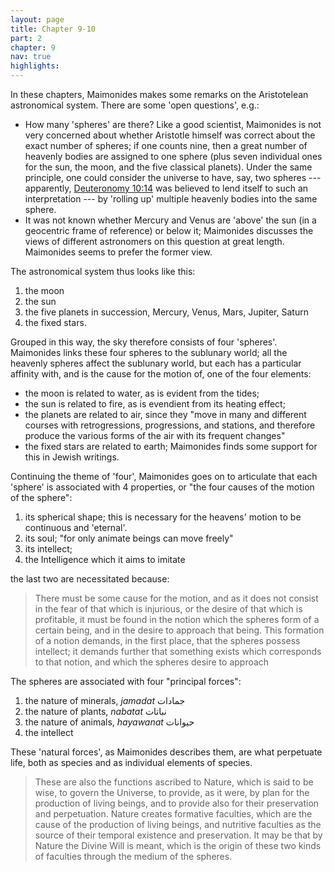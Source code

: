 ```yaml
---
layout: page
title: Chapter 9-10
part: 2
chapter: 9
nav: true
highlights: 
---
```


In these chapters, Maimonides makes some remarks on the Aristotelean astronomical system. There are some 'open questions', e.g.:
- How many 'spheres' are there? Like a good scientist, Maimonides is not very concerned about whether Aristotle himself was correct about the exact number of spheres; if one counts nine, then a great number of heavenly bodies are assigned to one sphere (plus seven individual ones for the sun, the moon, and the five classical planets). Under the same principle, one could consider the universe to have, say, two spheres --- apparently, [Deuteronomy 10:14](https://www.sefaria.org/Deuteronomy.10.14) was believed to lend itself to such an interpretation --- by 'rolling up' multiple heavenly bodies into the same sphere.
- It was not known whether Mercury and Venus are 'above' the sun (in a geocentric frame of reference) or below it; Maimonides discusses the views of different astronomers on this question at great length. Maimonides seems to prefer the former view.

The astronomical system thus looks like this:
1. the moon
2. the sun
3. the five planets in succession, Mercury, Venus, Mars, Jupiter, Saturn
4. the fixed stars.

Grouped in this way, the sky therefore consists of four 'spheres'. Maimonides links these four spheres to the sublunary world; all the heavenly spheres affect the sublunary world, but each has a particular affinity with, and is the cause for the motion of, one of the four elements:
- the moon is related to water, as is evident from the tides;
- the sun is related to fire, as is evendient from its heating effect;
- the planets are related to air, since they "move in many and different courses with retrogressions, progressions, and stations, and therefore produce the various forms of the air with its frequent changes"
- the fixed stars are related to earth; Maimonides finds some support for this in Jewish writings.

Continuing the theme of 'four', Maimonides goes on to articulate that each 'sphere' is associated with 4 properties, or "the four causes of the motion of the sphere":
1. its spherical shape; this is necessary for the heavens' motion to be continuous and 'eternal'.
2. its soul; "for only animate beings can move freely"
3. its intellect; 
4. the Intelligence which it aims to imitate

the last two are necessitated because:
> There must be some cause for the motion, and as it does not consist in the fear of that which is injurious, or the desire of that which is profitable, it must be found in the notion which the spheres form of a certain being, and in the desire to approach that being. This formation of a notion demands, in the first place, that the spheres possess intellect; it demands further that something exists which corresponds to that notion, and which the spheres desire to approach

The spheres are associated with four "principal forces":
1. the nature of minerals, _jamadat_ جمادات
2. the nature of plants, _nabatat_ نباتات
3. the nature of animals, _hayawanat_ حیوانات
4. the intellect

These 'natural forces', as Maimonides describes them, are what perpetuate life, both as species and as individual elements of species. 
> These are also the functions ascribed to Nature, which is said to be wise, to govern the Universe, to provide, as it were, by plan for the production of living beings, and to provide also for their preservation and perpetuation. Nature creates formative faculties, which are the cause of the production of living beings, and nutritive faculties as the source of their temporal existence and preservation. It may be that by Nature the Divine Will is meant, which is the origin of these two kinds of faculties through the medium of the spheres.
